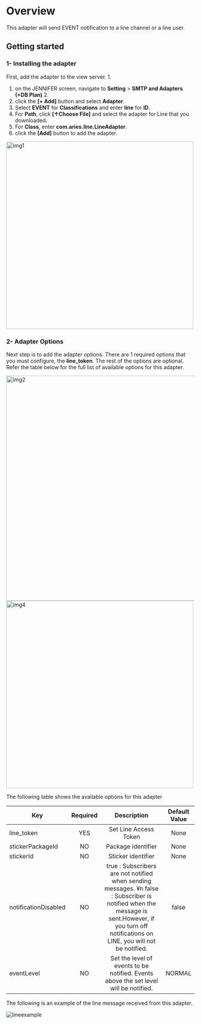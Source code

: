 # Overview
This adapter will send EVENT notification to a line channel or a line user.

## Getting started

### 1- Installing the adapter
First, add the adapter to the view server. 1.
1. on the JENNIFER screen, navigate to **Setting** > **SMTP and Adapters (+DB Plan)** 2.
2. click the **[+ Add]** button and select **Adapter**. 
3. Select **EVENT** for **Classifications** and enter **line** for **ID**. 
4. For **Path**, click **[↑Choose File]** and select the adapter for Line that you downloaded. 
5. For **Class**, enter **com.aries.line.LineAdapter**. 
6. click the **[Add]** button to add the adapter.

<img width="500" alt="img1" src="https://github.com/ju-hyun/jennifer-view-adapter-line/assets/30456085/7ddde066-0e41-49f0-af0f-10a67e0d29a6">


### 2- Adapter Options

Next step is to add the adapter options. There are 1 required options that you must configure, the **line_token**. 
The rest of the options are optional. Refer the table below for the full list of available options for this adapter.

<img width="600" alt="img2" src="https://github.com/ju-hyun/jennifer-view-adapter-line/assets/30456085/8d40940c-9497-4ec0-9cae-fe171131330a">

<img width="500" alt="img4" src="https://github.com/ju-hyun/jennifer-view-adapter-line/assets/30456085/c3705006-2e4f-4172-8fdc-88110d70b35a">

The following table shows the available options for this adapter

| Key                 | Required      | Description   |  Default Value |
| ------------------- |:-------------:|:-------------:|:--------------:|
| line_token          | YES           | Set Line Access Token | None 
| stickerPackageId    | NO            | Package identifier    | None 
| stickerId           | NO            | Sticker identifier    | None
| notificationDisabled| NO            | true : Subscribers are not notified when sending messages. ¥n false : Subscriber is notified when the message is sent.However, if you turn off notifications on LINE, you will not be notified.          | false 
| eventLevel          | NO            | Set the level of events to be notified. Events above the set level will be notified. | NORMAL

The following is an example of the line message received from this adapter.

![lineexample](https://github.com/ju-hyun/jennifer-view-adapter-line/assets/30456085/be012bcf-b08b-4e3b-ab66-68388008ff52)
